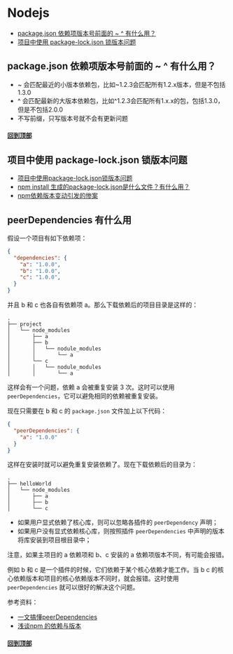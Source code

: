 # Nodejs

* [package.json 依赖项版本号前面的 ~ ^ 有什么用？](#packagejson-依赖项版本号前面的---有什么用)
* [项目中使用 package-lock.json 锁版本问题](#项目中使用-package-lockjson-锁版本问题)

## package.json 依赖项版本号前面的 ~ ^ 有什么用？
* ~ 会匹配最近的小版本依赖包，比如~1.2.3会匹配所有1.2.x版本，但是不包括1.3.0
* ^ 会匹配最新的大版本依赖包，比如^1.2.3会匹配所有1.x.x的包，包括1.3.0，但是不包括2.0.0
* 不写前缀，只写版本号就不会有更新问题

#### [回到顶部](#Nodejs)

## 项目中使用 package-lock.json 锁版本问题
* [项目中使用package-lock.json锁版本问题](https://www.cnblogs.com/yy95/p/10441727.html)
* [npm install 生成的package-lock.json是什么文件？有什么用？](https://www.zhihu.com/question/62331583)
* [npm依赖版本变动引发的惨案](https://segmentfault.com/a/1190000024520174)

## peerDependencies 有什么用
假设一个项目有如下依赖项：
```json
{
  "dependencies": {
    "a": "1.0.0",
    "b": "1.0.0",
    "c": "1.0.0",
  }
}
```
并且 b 和 c 也各自有依赖项 a。那么下载依赖后的项目目录是这样的：
```
.
├── project
│   └── node_modules
│       ├── a
│       ├── b
│       │   └── nodule_modules
│       │       └── a
│       └── c
│       │   └── nodule_modules
│       │       └── a
```
这样会有一个问题，依赖 a 会被重复安装 3 次。这时可以使用 `peerDependencies`，它可以避免相同的依赖被重复安装。

现在只需要在 b 和 c 的 `package.json` 文件加上以下代码：
```json
{
  "peerDependencies": {
    "a": "1.0.0"
  }
}
```
这样在安装时就可以避免重复安装依赖了。现在下载依赖后的目录为：
```
.
├── helloWorld
│   └── node_modules
│       ├── a
│       ├── b
│       └── c
```
* 如果用户显式依赖了核心库，则可以忽略各插件的 `peerDependency` 声明；
* 如果用户没有显式依赖核心库，则按照插件 `peerDependencies` 中声明的版本将库安装到项目根目录中；

注意，如果主项目的 a 依赖项和 b、c 安装的 a 依赖项版本不同，有可能会报错。

例如 b 和 c 是一个插件的时候，它们依赖于某个核心依赖才能工作。当 b c 的核心依赖版本和项目的核心依赖版本不同时，就会报错。这时使用 `peerDependencies` 就可以很好的解决这个问题。

参考资料：
* [一文搞懂peerDependencies](https://segmentfault.com/a/1190000022435060)
* [浅谈npm 的依赖与版本](https://github.com/SamHwang1990/blog/issues/7)

#### [回到顶部](#Nodejs)